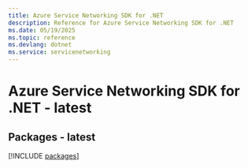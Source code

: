 ```yaml
---
title: Azure Service Networking SDK for .NET
description: Reference for Azure Service Networking SDK for .NET
ms.date: 05/19/2025
ms.topic: reference
ms.devlang: dotnet
ms.service: servicenetworking
---
```

# Azure Service Networking SDK for .NET - latest
## Packages - latest
[!INCLUDE [packages](service-networking-index.md)]